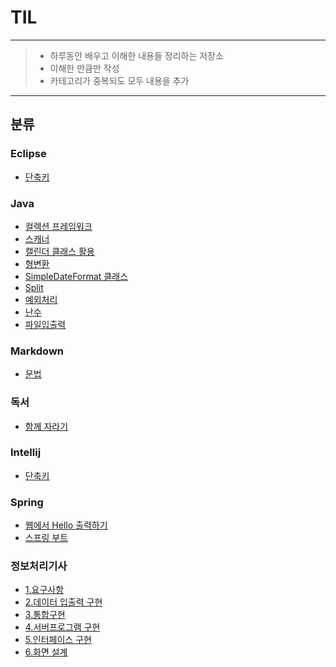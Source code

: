# TIL

---
> - 하루동안 배우고 이해한 내용들 정리하는 저장소
> - 이해한 만큼만 작성
> - 카테고리가 중복되도 모두 내용을 추가
---
## 분류
### Eclipse
- [단축키](https://github.com/tonic523/TIL/blob/master/Eclipse/%EB%8B%A8%EC%B6%95%ED%82%A4.md)
### Java
- [컬렉션 프레임워크](https://github.com/tonic523/TIL/blob/master/Java/Collection_franework.md)
- [스캐너](https://github.com/tonic523/TIL/tree/master/Java/Error_Scanner.md)
- [캘린더 클래스 활용](https://github.com/tonic523/TIL/blob/master/Java/CalanderClass.md)
- [형변환](https://github.com/tonic523/TIL/blob/master/Java/Casting.md)
- [SimpleDateFormat 클래스](https://github.com/tonic523/TIL/blob/master/Java/SimpleDateFormatClass.md)
- [Split](https://github.com/tonic523/TIL/blob/master/Java/SplitFuction.md)
- [예외처리](https://github.com/tonic523/TIL/tree/master/Java/Exception.md)
- [난수](https://github.com/tonic523/TIL/blob/master/Java/Random.md)
- [파일입출력](https://github.com/tonic523/TIL/blob/master/Java/FileIO.md)
### Markdown
- [문법](https://github.com/tonic523/TIL/blob/master/Markdown/Grammar.md)
### 독서
- [함께 자라기](https://github.com/tonic523/TIL/tree/master/%EB%8F%85%EC%84%9C)
### Intellij
- [단축키](https://github.com/tonic523/TIL/blob/master/Intellij/Shortcut.md)
### Spring
- [웹에서 Hello 출력하기](https://github.com/tonic523/TIL/blob/master/Spring/PrintHello.md)
- [스프링 부트](https://github.com/tonic523/TIL/blob/master/Spring/SpringInitializr.md)
### 정보처리기사
- [1.요구사항](https://github.com/tonic523/TIL/blob/master/%EC%A0%95%EB%B3%B4%EC%B2%98%EB%A6%AC%EA%B8%B0%EC%82%AC/1_%EC%9A%94%EA%B5%AC%EC%82%AC%ED%95%AD.md)
- [2.데이터 입출력 구현](https://github.com/tonic523/TIL/blob/master/%EC%A0%95%EB%B3%B4%EC%B2%98%EB%A6%AC%EA%B8%B0%EC%82%AC/2_%EB%8D%B0%EC%9D%B4%ED%84%B0%20%EC%9E%85%EC%B6%9C%EB%A0%A5%20%EA%B5%AC%ED%98%84.md)
- [3.통합구현](https://github.com/tonic523/TIL/blob/master/%EC%A0%95%EB%B3%B4%EC%B2%98%EB%A6%AC%EA%B8%B0%EC%82%AC/3_%ED%86%B5%ED%95%A9%20%EA%B5%AC%ED%98%84.md)
- [4.서버프로그램 구현](https://github.com/tonic523/TIL/blob/master/%EC%A0%95%EB%B3%B4%EC%B2%98%EB%A6%AC%EA%B8%B0%EC%82%AC/4_%EC%84%9C%EB%B2%84%ED%94%84%EB%A1%9C%EA%B7%B8%EB%9E%A8%20%EA%B5%AC%ED%98%84.md)
- [5.인터페이스 구현](https://github.com/tonic523/TIL/blob/master/%EC%A0%95%EB%B3%B4%EC%B2%98%EB%A6%AC%EA%B8%B0%EC%82%AC/5_%EC%9D%B8%ED%84%B0%ED%8E%98%EC%9D%B4%EC%8A%A4%20%EA%B5%AC%ED%98%84.md)
- [6.화면 설계](https://github.com/tonic523/TIL/blob/master/%EC%A0%95%EB%B3%B4%EC%B2%98%EB%A6%AC%EA%B8%B0%EC%82%AC/6_%ED%99%94%EB%A9%B4%20%EC%84%A4%EA%B3%84.md)
